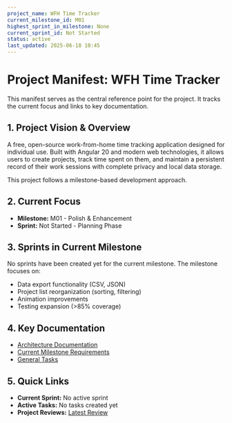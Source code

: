 ```yaml
---
project_name: WFH Time Tracker
current_milestone_id: M01
highest_sprint_in_milestone: None
current_sprint_id: Not Started
status: active
last_updated: 2025-06-18 10:45
---
```


# Project Manifest: WFH Time Tracker

This manifest serves as the central reference point for the project. It tracks the current focus and links to key documentation.

## 1. Project Vision & Overview

A free, open-source work-from-home time tracking application designed for individual use. Built with Angular 20 and modern web technologies, it allows users to create projects, track time spent on them, and maintain a persistent record of their work sessions with complete privacy and local data storage.

This project follows a milestone-based development approach.

## 2. Current Focus

- **Milestone:** M01 - Polish & Enhancement
- **Sprint:** Not Started - Planning Phase

## 3. Sprints in Current Milestone

No sprints have been created yet for the current milestone. The milestone focuses on:
- Data export functionality (CSV, JSON)
- Project list reorganization (sorting, filtering)
- Animation improvements
- Testing expansion (>85% coverage)

## 4. Key Documentation

- [Architecture Documentation](./01_PROJECT_DOCS/ARCHITECTURE.md)
- [Current Milestone Requirements](./02_REQUIREMENTS/M01_POLISH_ENHANCEMENT/)
- [General Tasks](./04_GENERAL_TASKS/)

## 5. Quick Links

- **Current Sprint:** No active sprint
- **Active Tasks:** No tasks created yet
- **Project Reviews:** [Latest Review](./10_STATE_OF_PROJECT/)